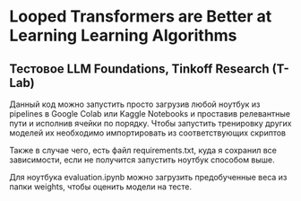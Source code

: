# Looped Transformers are Better at Learning Learning Algorithms
## Тестовое LLM Foundations, Tinkoff Research (T-Lab)
Данный код можно запустить просто загрузив любой ноутбук из pipelines в Google Colab или Kaggle Notebooks и проставив релевантные пути и исполнив ячейки по порядку.
Чтобы запустить тренировку других моделей их необходимо импортировать из соответствующих скриптов

Также в случае чего, есть файл requirements.txt, куда я сохранил все зависимости, если не получится запустить ноутбук способом выше. 

Для ноутбука evaluation.ipynb можно загрузить предобученные веса из папки weights, чтобы оценить модели на тесте.

